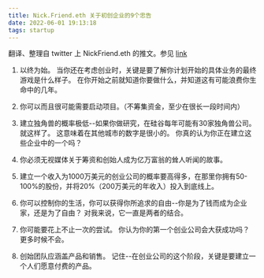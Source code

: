 ```yaml
---
title: Nick.Friend.eth 关于初创企业的9个忠告
date: 2022-06-01 19:13:18
tags: startup
---
```



翻译、整理自 twitter 上 NickFriend.eth 的推文。参见  [link](https://twitter.com/theNickFriend/status/1481376490788843521)

1. 以终为始。
当你还在考虑创业时，关键是要了解你计划开始的具体业务的最终游戏是什么样子。 
在你开始之前就知道你要做什么，并知道这有可能浪费你生命中的几年。

2.  你可以而且很可能需要启动项目。（不筹集资金，至少在很长一段时间内）

3. 建立独角兽的概率极低--如果你做研究，在硅谷每年可能有30家独角兽公司。 
就这样了。 这意味着在其他城市的数字是很小的。 
你真的认为你正在建立这些企业中的一个吗？

4. 你必须无视媒体关于筹资和创始人成为亿万富翁的耸人听闻的故事。

5. 建立一个收入为1000万美元的创业公司的概率要高得多，在那里你拥有50-100%的股份，并将20%（200万美元的年收入）投入到底线上。

6. 你可以控制你的生活，你可以获得你所追求的自由--你是为了钱而成为企业家，还是为了自由？ 对我来说，它一直是两者的结合。

7. 你可能要花上不止一次的尝试。
你认为你的第一个创业公司会大获成功吗？ 更多时候不会。

9. 创始团队应涵盖产品和销售。
记住--在创业公司的这个阶段，关键是要建立一个人们愿意付费的产品。

